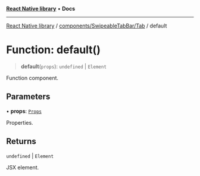[**React Native library**](../../../../index.md) • **Docs**

***

[React Native library](../../../../modules.md) / [components/SwipeableTabBar/Tab](../index.md) / default

# Function: default()

> **default**(`props`): `undefined` \| `Element`

Function component.

## Parameters

• **props**: [`Props`](../interfaces/Props.md)

Properties.

## Returns

`undefined` \| `Element`

JSX element.
